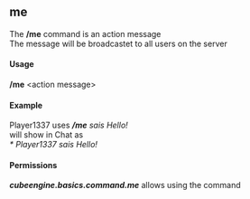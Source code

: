 ## me ##
The **/me** command is an action message  
The message will be broadcastet to all users on the server

#### Usage ####
**/me** <action message\>

#### Example ####
Player1337 uses ***/me** sais Hello!*   
will show in Chat as  
*\* Player1337 sais Hello!*

#### Permissions ####
***cubeengine.basics.command.me*** allows using the command